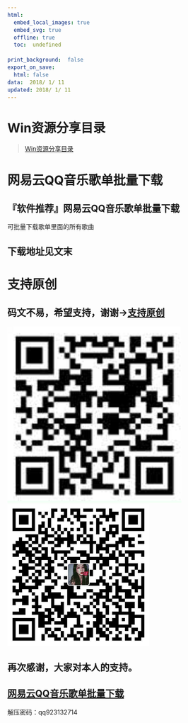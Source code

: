 ```yaml
---
html:
  embed_local_images: true
  embed_svg: true
  offline: true
  toc:  undefined

print_background:  false
export_on_save:
  html: false
data:  2018/ 1/ 11
updated: 2018/ 1/ 11
---
```


# Win资源分享目录

> [Win资源分享目录](https://blog.csdn.net/qq923132714/article/details/83108491 "Win资源分享目录")


# 网易云QQ音乐歌单批量下载

## 『软件推荐』网易云QQ音乐歌单批量下载

可批量下载歌单里面的所有歌曲

## 下载地址见文末

# 支持原创
## 码文不易，希望支持，谢谢->**[支持原创](http://blog.csdn.net/qq923132714/article/details/79399145)**
![微信支付](https://raw.githubusercontent.com/923132714/my_picture/master/blog/support/weixin.png)![微信支付](https://raw.githubusercontent.com/923132714/my_picture/master/blog/support/支付宝.png)
## 再次感谢，大家对本人的支持。



## [网易云QQ音乐歌单批量下载](http://u16848854.ctfile.net/fs/16848854-330448728 "网易云QQ音乐歌单批量下载")

解压密码：qq923132714
